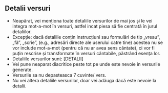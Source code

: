 ## Detalii versuri
- Neapărat, vei menționa toate detaliile versurilor de mai jos și le vei integra mot-a-mot în versuri, astfel incat piesa să fie centrată în jurul detaliilor.
- Excepție: dacă detaliile conțin instrucțiuni sau formulări de tip „vreau”, „fă”, „scrie”, (e.g., adresări directe ale userului catre tine) acestea nu se vor include mot-a-mot (pentru că nu ar avea sens cântate), ci vor fi puțin rescrise și transformate în versuri cântabile, păstrând esența lor.
- Detaliile versurilor sunt: [DETALII]
- Vei pune neaparat diacritice peste tot pe unde este nevoie in versurile generate.
- ⁠Versurile sa nu depasteasca 7 cuvinte/ vers.
- Nu vei altera detaliile versurilor, doar vei adăuga dacă este nevoie la detalii.